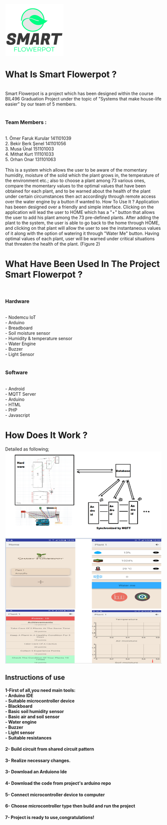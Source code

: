 <img src="https://github.com/Smart-flowerpot/Smart-Flowerpot-Arduino/blob/master/Alternatif_Logo.png" />

<h1>What Is Smart Flowerpot ?</h1>
<br>
Smart Flowerpot is a project which has been designed within the course BIL496 Graduation Project under the topic of "Systems that make house-life easier" by our team of 5 members. 
<br>
<br>
<h3>Team Members :</h3>
<br>
1. Ömer Faruk Kurular 141101039
<br>
2. Bekir Berk Şenel 141101056
<br>
3. Musa Ünal 151101003
<br>
4. Mithat Kurt 111101033
<br>
5. Orhan Onar 131101063
<br>
<br>
This is a system which allows the user to be aware of the momentary humidity, moisture of the solid which the plant grows in, the temperature of the environment etc.; also to choose a plant among 73 various ones, compare the momentary values to the optimal values 
that have been obtained for each plant, and to be warned about the health of the plant under certain circumstances then act accordingly
through remote access over the water engine by a button if wanted to.
How To Use It ?
Application has beeen designed over a friendly and simple interface. Clicking on the application will lead the user to HOME which has 
a "+" button that allows the user to add his plant among the 73 pre-defined plants. After adding the plant to the system, the user is able to go back to the home through HOME, and clicking on that plant will allow the user to see the instantaneous values of it along with the option of watering it through "Water Me" button. Having optimal values of each plant, user will be warned under critical situations that threaten the health of the plant. (Figure 2)

<h1>What Have Been Used In The Project Smart Flowerpot ?</h1>
<br>
<h3>Hardware</h3>
<br>
- Nodemcu IoT 
<br>
- Arduino
<br>
- Breadboard
<br>
- Soil moisture sensor
<br>
- Humidity & temperature sensor
<br>
- Water Engine
<br>
- Buzzer
<br>
- Light Sensor
<br>
<br>
<h3>Software</h3>
<br>
- Android
<br>
- MQTT Server
<br>
- Arduino
<br>
- HTML
<br>
- PHP
<br>
- Javascript
<br>
<h1>How Does It Work ?</h1>
Detailed as following;



<img src="https://github.com/Smart-flowerpot/Smart-Flowerpot-Arduino/blob/master/Schema1.png" />
<img src="https://github.com/Smart-flowerpot/Smart-Flowerpot-Arduino/blob/master/Overall.png" />

<h2> Instructions of use </h2>

<h4>1-First of all,you need main tools:
 <br>
- Arduino IDE
 <br>
- Suitable  microcontroller device
 <br>
- Blackboard
 <br>
- Basic soil humidity sensor
 <br>
- Basic air and soil sensor
 <br>
- Water engine
 <br>
- Buzzer
 <br>
- Light sensor
 <br>
- Suitable resistances 
 <br>
<h4> 2- Build circuit from shared circuit pattern</h4>
<h4> 3- Realize necessary changes. </h4>
<h4> 3- Download an Arduiono Ide </h4>
<h4> 4- Download  the code from project's arduino repo </h4>
<h4> 5- Connect microcontroller device to computer </h4>
<h4> 6- Choose  microcontroller type then build and run the project </h4>
<h4> 7- Project is ready to use,congratulations! </h4>


